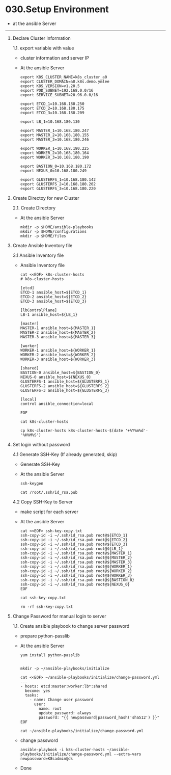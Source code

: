 # **030.Setup Environment**

- at the ansible Server

---


1. Declare Cluster Information

    1.1. export variable with value

    - cluster information and server IP
    - At the ansible Server

          export K8S_CLUSTER_NAME=k8s_cluster_a0
          export CLUSTER_DOMAIN=a0.k8s.demo.ymlee
          export K8S_VERSION=v1.20.5
          export POD_SUBNET=192.168.0.0/16
          export SERVICE_SUBNET=20.96.0.0/16

          export ETCD_1=10.168.180.250
          export ETCD_2=10.168.180.175
          export ETCD_3=10.168.180.209

          export LB_1=10.168.180.130

          export MASTER_1=10.168.180.247
          export MASTER_2=10.168.180.155
          export MASTER_3=10.168.180.246

          export WORKER_1=10.168.180.225
          export WORKER_2=10.168.180.164
          export WORKER_3=10.168.180.190

          export BASTION_0=10.168.180.172
          export NEXUS_0=10.168.180.249

          export GLUSTERFS_1=10.168.180.142
          export GLUSTERFS_2=10.168.180.202
          export GLUSTERFS_3=10.168.180.220



2. Create Directoy for new Cluster

    2.1. Create Directory

    - At the ansible Server

          mkdir -p $HOME/ansible-playbooks
          mkdir -p $HOME/configurations
          mkdir -p $HOME/files

3. Create Ansible Inventory file

    3.1 Ansible Inventory file
    
    - Ansible Inventory file

          cat <<EOF> k8s-cluster-hosts
          # k8s-cluster-hosts
                             
          [etcd]
          ETCD-1 ansible_host=${ETCD_1}
          ETCD-2 ansible_host=${ETCD_2}
          ETCD-3 ansible_host=${ETCD_3}

          [lbControlPlane]
          LB-1 ansible_host=${LB_1}

          [master]
          MASTER-1 ansible_host=${MASTER_1}
          MASTER-2 ansible_host=${MASTER_2}
          MASTER-3 ansible_host=${MASTER_3}

          [worker]
          WORKER-1 ansible_host=${WORKER_1}
          WORKER-2 ansible_host=${WORKER_2}
          WORKER-3 ansible_host=${WORKER_3}

          [shared]
          BASTION-0 ansible_host=${BASTION_0}
          NEXUS-0 ansible_host=${NEXUS_0}
          GLUSTERFS-1 ansible_host=${GLUSTERFS_1}
          GLUSTERFS-2 ansible_host=${GLUSTERFS_2}
          GLUSTERFS-3 ansible_host=${GLUSTERFS_3}

          [local]
          control ansible_connection=local

          EOF

          cat k8s-cluster-hosts

          cp k8s-cluster-hosts k8s-cluster-hosts-$(date '+%Y%m%d'-'%H%M%S')  

4. Set login without password

    4.1 Generate SSH-Key (If already generated, skip)
    
    - Generate SSH-Key
    - At the ansible Server
    
          ssh-keygen

          cat /root/.ssh/id_rsa.pub


    4.2 Copy SSH-Key to Server

    - make script for each server
    - At the ansible Server

          cat <<EOF> ssh-key-copy.txt
          ssh-copy-id -i ~/.ssh/id_rsa.pub root@${ETCD_1}
          ssh-copy-id -i ~/.ssh/id_rsa.pub root@${ETCD_2}
          ssh-copy-id -i ~/.ssh/id_rsa.pub root@${ETCD_3}
          ssh-copy-id -i ~/.ssh/id_rsa.pub root@${LB_1}
          ssh-copy-id -i ~/.ssh/id_rsa.pub root@${MASTER_1}
          ssh-copy-id -i ~/.ssh/id_rsa.pub root@${MASTER_2}
          ssh-copy-id -i ~/.ssh/id_rsa.pub root@${MASTER_3}
          ssh-copy-id -i ~/.ssh/id_rsa.pub root@${WORKER_1}
          ssh-copy-id -i ~/.ssh/id_rsa.pub root@${WORKER_2}
          ssh-copy-id -i ~/.ssh/id_rsa.pub root@${WORKER_3}
          ssh-copy-id -i ~/.ssh/id_rsa.pub root@${BASTION_0}
          ssh-copy-id -i ~/.ssh/id_rsa.pub root@${NEXUS_0}
          EOF

          cat ssh-key-copy.txt

          rm -rf ssh-key-copy.txt


5. Change Password for manual login to server

    1.1. Create ansible playbook to change server password

    - prepare python-passlib
    - At the ansible Server

          yum install python-passlib


          mkdir -p ~/ansible-playbooks/initialize

          cat <<EOF> ~/ansible-playbooks/initialize/change-password.yml
          ---
          - hosts: etcd:master:worker:lb*:shared
            become: yes
            tasks:
              - name: Change user password
                user:
                  name: root
                  update_password: always
                  password: "{{ newpassword|password_hash('sha512') }}"
          EOF

          cat ~/ansible-playbooks/initialize/change-password.yml

    - change password

          ansible-playbook -i k8s-cluster-hosts ~/ansible-playbooks/initialize/change-password.yml --extra-vars newpassword=K8sadmin@ds
         
    - Done
